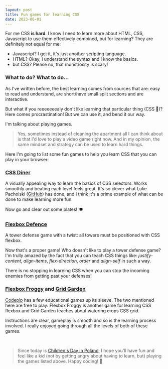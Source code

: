 ```yaml
---
layout: post
title: Fun games for learning CSS
date: 2023-06-01
---
```


For me CSS **is hard**. I know I need to learn more about HTML, CSS, Javascript to use them effectively combined, 
but for learning? They are definitely not equal for me:
- Javascript? I get it, it's just another scripting language.
- HTML? Okay, I understand the syntax and I know the basics.
- but CSS? Please no, that monstrosity is scary!

### What to do? What to do...

As I've written before, the best learning comes from sources that are: easy to read and understand, 
are short/have small split sections and are interactive. 

But what if you reeeeeeealy don't like learning that particular thing (CSS 👀)? Here comes procrastination! But we can use it, and bend it our way.

I'm talking about playing games. 

> Yes, sometimes instead of cleaning the apartment all I can think about is that I'd love to play a video game right now. 
And in my opinion, the same mindset and strategy can be used to learn hard things.

Here I'm going to list some fun games to help you learn CSS that you can play in your browser:

### [CSS Diner](http://cssdiner.com)

A visually appealing way to learn the basics of CSS selectors. Works smoothly and beating each level feels great. 
It's so clever what Luke Pacholski ([GitHub](https://github.com/flukeout/css-diner)) has done, and I think it's a prime example of what can be done to make learning more fun. 

Now go and clear out some plates! 🍽️

### [Flexbox Defence](http://www.flexboxdefense.com/)

A tower defense game with a twist: all towers must be positioned with CSS flexbox. 

Now that's a proper game! Who doesn't like to play a tower defense game? I'm trully amazed by the fact that you can teach CSS things like: *justify-content*, *align-items*, *flex-direction*, *order* and *align-self* in such a way. 

There is no stopping in learning CSS when you can stop the incoming enemies from getting past your defenses!

### [Flexbox Froggy](https://flexboxfroggy.com/) and [Grid Garden](https://cssgridgarden.com/)

[Codepip](https://codepip.com/about/) has a few educational games up its sleeve. The two mentioned here are free to play: 
Flexbox Froggy is another game for learning CSS flexbox and Grid Garden teaches about ~~watering crops~~ CSS grid. 

Instructions are clear, gameplay is smooth and so is the learning process involved. I really enjoyed going through all the levels of
both of these games.

<br>

> Since today is [Children's Day in Poland](https://en.wikipedia.org/wiki/Children%27s_Day), I hope you'll have fun and feel 
> like a kid (not by getting angry about having to learn, but) playing the games listed above. Happy coding! 🥳